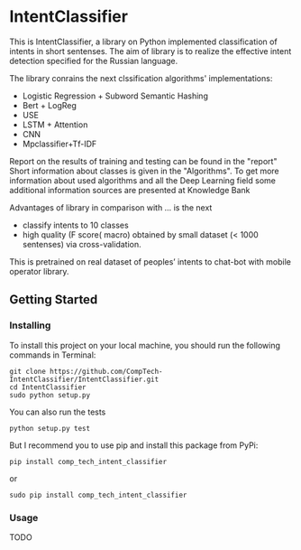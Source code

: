 # IntentClassifier

This is IntentClassifier, a library on Python implemented classification of intents in short sentenses. The aim of library is to realize the effective intent detection specified for the Russian language.

The library conrains the next clssification algorithms' implementations:
* Logistic Regression + Subword Semantic Hashing
* Bert + LogReg
* USE
* LSTM + Attention
* CNN
* Mpclassifier+Tf-IDF

Report on the results of training and testing can be found in the "report"
Short information about classes is given in the "Algorithms". 
To get more information about used algorithms and all the Deep Learning field some additional information sources are presented at Knowledge Bank

Advantages of library in comparison with … is the next
* classify intents to 10 classes
* high quality (F score( macro) obtained by small dataset (< 1000 sentenses) via cross-validation.

This is pretrained on real dataset of peoples’ intents to chat-bot with mobile operator library.


## Getting Started

### Installing

To install this project on your local machine, you should run the following commands in Terminal:

```
git clone https://github.com/CompTech-IntentClassifier/IntentClassifier.git
cd IntentClassifier
sudo python setup.py
```

You can also run the tests

```
python setup.py test
```

But I recommend you to use pip and install this package from PyPi:

```
pip install comp_tech_intent_classifier
```

or

```
sudo pip install comp_tech_intent_classifier
```

### Usage

TODO
